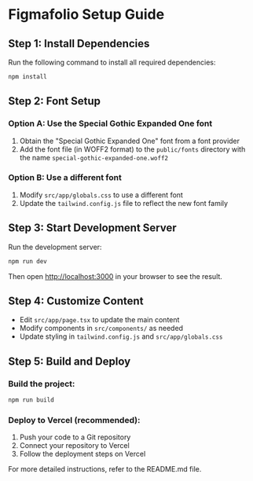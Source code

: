 # Figmafolio Setup Guide

## Step 1: Install Dependencies

Run the following command to install all required dependencies:

```bash
npm install
```

## Step 2: Font Setup

### Option A: Use the Special Gothic Expanded One font

1. Obtain the "Special Gothic Expanded One" font from a font provider
2. Add the font file (in WOFF2 format) to the `public/fonts` directory with the name `special-gothic-expanded-one.woff2`

### Option B: Use a different font

1. Modify `src/app/globals.css` to use a different font
2. Update the `tailwind.config.js` file to reflect the new font family

## Step 3: Start Development Server

Run the development server:

```bash
npm run dev
```

Then open [http://localhost:3000](http://localhost:3000) in your browser to see the result.

## Step 4: Customize Content

- Edit `src/app/page.tsx` to update the main content
- Modify components in `src/components/` as needed
- Update styling in `tailwind.config.js` and `src/app/globals.css`

## Step 5: Build and Deploy

### Build the project:

```bash
npm run build
```

### Deploy to Vercel (recommended):

1. Push your code to a Git repository
2. Connect your repository to Vercel
3. Follow the deployment steps on Vercel

For more detailed instructions, refer to the README.md file. 